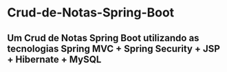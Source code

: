 # Crud-de-Notas-Spring-Boot
## Um Crud de Notas Spring Boot utilizando as tecnologias Spring MVC + Spring Security + JSP + Hibernate + MySQL

